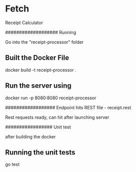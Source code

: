 # Fetch
 Receipt Calculator

################### Running

Go into the "receipt-processor" folder

## Built the Docker File
docker build -t receipt-processor .

## Run the server using
docker run -p 8080:8080 receipt-processor


################## Endpoint hits
REST file - receipt.rest

Rest requests ready, can hit after launching server


################# Unit test

after building the docker 

## Running the unit tests
go test



